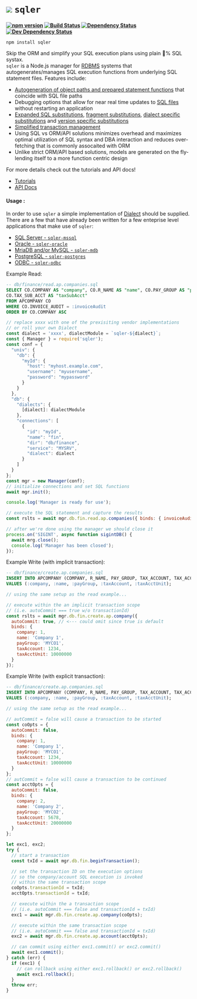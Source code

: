 <b class="jsdocp-remove-me">

# ![](https://raw.githubusercontent.com/ugate/sqler/master/jsdocp/static/favicon-32x32.png) `sqler`

[![npm version](https://badgen.net/npm/v/sqler?color=orange&icon=npm)](https://www.npmjs.com/package/sqler)
[![Build Status](https://badgen.net/travis/ugate/sqler?icon=travis)](https://travis-ci.com/ugate/sqler)
[![Dependency Status](https://badgen.net/david/dep/ugate/sqler)](https://david-dm.org/ugate/sqler)
[![Dev Dependency Status](https://badgen.net/david/dev/ugate/sqler)](https://david-dm.org/ugate/sqler?type=dev)

</b>

`npm install sqler`

Skip the ORM and simplify your SQL execution plans using plain 💯% SQL systax.<br/>
`sqler` is a Node.js manager for [RDBMS](https://en.wikipedia.org/wiki/Relational_database) systems that autogenerates/manages SQL execution functions from underlying SQL statement files. Features include:

- [Autogeneration of object paths and prepared statement functions](https://ugate.github.io/sqler/tutorial-1-manual.html) that coincide with SQL file paths
- Debugging options that allow for near real time updates to [SQL files](https://ugate.github.io/sqler/tutorial-1-manual.html#sqlf) without restarting an application
- [Expanded SQL substitutions](https://ugate.github.io/sqler/tutorial-1-manual.html#es), [fragment substitutions](https://ugate.github.io/sqler/tutorial-1-manual.html#fs), [dialect specific substitutions](https://ugate.github.io/sqler/tutorial-1-manual.html#ds) and [version specific substitutions](https://ugate.github.io/sqler/tutorial-1-manual.html#vs)
- [Simplified transaction management](https://ugate.github.io/sqler/tutorial-1-manual.html#tx)
- Using SQL vs ORM/API solutions minimizes overhead and maximizes optimal utilization of SQL syntax and DBA interaction and reduces over-fetching that is commonly assocaited with ORM
- Unlike strict ORM/API based solutions, models are generated on the fly- lending itself to a more function centric design

For more details check out the tutorials and API docs!

- [Tutorials](https://ugate.github.io/sqler/tutorial-1-manual.html)
- [API Docs](https://ugate.github.io/sqler/module-sqler-Manager.html)

#### Usage <sub id="usage"></sub>:
In order to use `sqler` a simple implementation of [Dialect](https://ugate.github.io/sqler/Dialect.html) should be supplied. There are a few that have already been written for a few enteprise level applications that make use of `sqler`<sub id="dialects"></sub>:

- [SQL Server - `sqler-mssql`](https://ugate.github.io/sqler-mssql)
- [Oracle - `sqler-oracle`](https://ugate.github.io/sqler-oracle)
- [MriaDB and/or MySQL - `sqler-mdb`](https://ugate.github.io/sqler-mdb)
- [PostgreSQL - `sqler-postgres`](https://ugate.github.io/sqler-postgres)
- [ODBC - `sqler-odbc`](https://ugate.github.io/sqler-odbc)

Example Read<sub id="exampleread"></sub>:
```sql
-- db/finance/read.ap.companies.sql
SELECT CO.COMPANY AS "company", CO.R_NAME AS "name", CO.PAY_GROUP AS "payGroup", CO.TAX_ACCOUNT AS "taxAccount", CO.TAX_ACCT_UNIT AS "taxAcctUnit",
CO.TAX_SUB_ACCT AS "taxSubAcct"
FROM APCOMPANY CO
WHERE CO.INVOICE_AUDIT = :invoiceAudit
ORDER BY CO.COMPANY ASC
```

```js
// replace xxxx with one of the prexisiting vendor implementations
// or roll your own Dialect
const dialect = 'xxxx', dialectModule = `sqler-${dialect}`;
const { Manager } = require('sqler');
const conf = {
  "univ": {
    "db": {
      "myId": {
        "host": "myhost.example.com",
        "username": "myusername",
        "password": "mypassword"
      }
    }
  },
  "db": {
    "dialects": {
      [dialect]: dialectModule
    },
    "connections": [
      {
        "id": "myId",
        "name": "fin",
        "dir": "db/finance",
        "service": "MYSRV",
        "dialect": dialect
      }
    ]
  }
};
const mgr = new Manager(conf);
// initialize connections and set SQL functions
await mgr.init();

console.log('Manager is ready for use');

// execute the SQL statement and capture the results
const rslts = await mgr.db.fin.read.ap.companies({ binds: { invoiceAudit: 'Y' } });

// after we're done using the manager we should close it
process.on('SIGINT', async function sigintDB() {
  await mrg.close();
  console.log('Manager has been closed');
});
```

Example Write (with implicit transaction)<sub id="examplewrite1"></sub>:
```sql
-- db/finance/create.ap.companies.sql
INSERT INTO APCOMPANY (COMPANY, R_NAME, PAY_GROUP, TAX_ACCOUNT, TAX_ACCT_UNIT)
VALUES (:company, :name, :payGroup, :taxAccount, :taxAcctUnit);
```

```js
// using the same setup as the read example...

// execute within the an implicit transaction scope
// (i.e. autoCommit === true w/o transactionId)
const rslts = await mgr.db.fin.create.ap.company({
  autoCommit: true, // <--- could omit since true is default
  binds: {
    company: 1,
    name: 'Company 1',
    payGroup: 'MYCO1',
    taxAccount: 1234,
    taxAcctUnit: 10000000
  }
});
```

Example Write (with explicit transaction)<sub id="examplewrite2"></sub>:
```sql
-- db/finance/create.ap.companies.sql
INSERT INTO APCOMPANY (COMPANY, R_NAME, PAY_GROUP, TAX_ACCOUNT, TAX_ACCT_UNIT)
VALUES (:company, :name, :payGroup, :taxAccount, :taxAcctUnit);
```

```js
// using the same setup as the read example...

// autCommit = false will cause a transaction to be started
const coOpts = {
  autoCommit: false,
  binds: {
    company: 1,
    name: 'Company 1',
    payGroup: 'MYCO1',
    taxAccount: 1234,
    taxAcctUnit: 10000000
  }
};
// autCommit = false will cause a transaction to be continued
const acctOpts = {
  autoCommit: false,
  binds: {
    company: 2,
    name: 'Company 2',
    payGroup: 'MYCO2',
    taxAccount: 5678,
    taxAcctUnit: 20000000
  }
};

let exc1, exc2;
try {
  // start a transaction
  const txId = await mgr.db.fin.beginTransaction();

  // set the transaction ID on the execution options
  // so the company/account SQL execution is invoked
  // within the same transaction scope
  coOpts.transactionId = txId;
  acctOpts.transactionId = txId;

  // execute within the a transaction scope
  // (i.e. autoCommit === false and transactionId = txId)
  exc1 = await mgr.db.fin.create.ap.company(coOpts);

  // execute within the same transaction scope
  // (i.e. autoCommit === false and transactionId = txId)
  exc2 = await mgr.db.fin.create.ap.account(acctOpts);

  // can commit using either exc1.commit() or exc2.commit()
  await exc1.commit();
} catch (err) {
  if (exc1) {
    // can rollback using either exc1.rollback() or exc2.rollback()
    await exc1.rollback();
  }
  throw err;
}
```